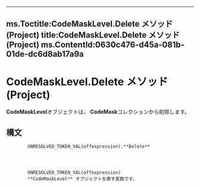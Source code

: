 

---
ms.Toctitle:CodeMaskLevel.Delete メソッド (Project)
title:CodeMaskLevel.Delete メソッド (Project)
ms.ContentId:0630c476-d45a-081b-01de-dc6d8ab17a9a
---
# CodeMaskLevel.Delete メソッド (Project)




**CodeMaskLevel**オブジェクトは、 **CodeMask**コレクションから削除します。

## 構文

            UNRESOLVED_TOKEN_VAL(offexpression).**Delete**




            UNRESOLVED_TOKEN_VAL(offexpression)
            **CodeMaskLevel** オブジェクトを表す変数です。




